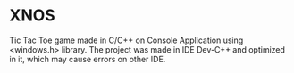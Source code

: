 # XNOS
Tic Tac Toe game made in C/C++ on Console Application using &lt;windows.h> library.
The project was made in IDE Dev-C++ and optimized in it, which may cause errors on other IDE.
